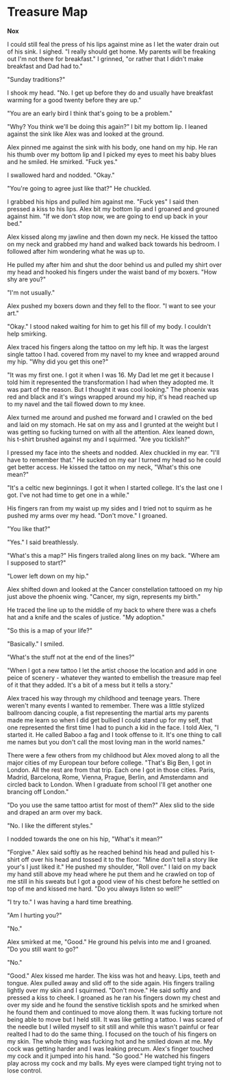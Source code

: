 # Treasure Map

**Nox**

I could still feal the press of his lips against mine as I let the water drain out of his sink.  I sighed.  "I really should get home.  My parents will be freaking out I'm not there for breakfast."  I grinned, "or rather that I didn't make breakfast and Dad had to."

"Sunday traditions?"

I shook my head.  "No.  I get up before they do and usually have breakfast warming for a good twenty before they are up."

"You are an early bird I think that's going to be a problem."

"Why?  You think we'll be doing this again?"  I bit my bottom lip.  I leaned against the sink like Alex was and looked at the ground.

Alex pinned me against the sink with his body, one hand on my hip.  He ran his thumb over my bottom lip and I picked my eyes to meet his baby blues and he smiled.  He smirked.  "Fuck yes."

I swallowed hard and nodded.  "Okay."

"You're going to agree just like that?"  He chuckled.

I grabbed his hips and pulled him against me.  "Fuck yes" I said then pressed a kiss to his lips.  Alex bit my bottom lip and I groaned and grouned against him.  "If we don't stop now, we are going to end up back in your bed."

Alex kissed along my jawline and then down my neck.  He kissed the tattoo on my neck and grabbed my hand and walked back towards his bedroom.  I followed after him wondering what he was up to.

He pulled my after him and shut the door behind us and pulled my shirt over my head and hooked his fingers under the waist band of my boxers.  "How shy are you?"

"I'm not usually."

Alex pushed my boxers down and they fell to the floor.  "I want to see your art."

"Okay."  I stood naked waiting for him to get his fill of my body.  I couldn't help smirking.

Alex traced his fingers along the tattoo on my left hip.  It was the largest single tattoo I had.  covered from my navel to my knee and wrapped around my hip.  "Why did you get this one?"

"It was my first one.  I got it when I was 16.  My Dad let me get it because I told him it represented the transformation I had when they adopted me.  It was part of the reason.  But I thought it was cool looking."  The phoenix was red and black and it's wings wrapped around my hip, it's head reached up to my navel and the tail flowed down to my knee.

Alex turned me around and pushed me forward and I crawled on the bed and laid on my stomach.  He sat on my ass and I grunted at the weight but I was getting so fucking turned on with all the attention.  Alex leaned down, his t-shirt brushed against my and I squirmed.  "Are you ticklish?"

I pressed my face into the sheets and nodded. Alex chuckled in my ear.  "I'll have to remember that."  He sucked on my ear I turned my head so he could get better access.  He kissed the tattoo on my neck, "What's this one mean?"

"It's a celtic new beginnings.  I got it when I started college.  It's the last one I got.  I've not had time to get one in a while."

His fingers ran from my waist up my sides and I tried not to squirm as he pushed my arms over my head. "Don't move."  I groaned.

"You like that?"

"Yes." I said breathlessly.

"What's this a map?"  His fingers trailed along lines on my back.  "Where am I supposed to start?"

"Lower left down on my hip."

Alex shifted down and looked at the Cancer constellation tattooed on my hip just above the phoenix wing.  "Cancer, my sign, represents my birth."

He traced the line up to the middle of my back to where there was a chefs hat and a knife and the scales of justice.  "My adoption."

"So this is a map of your life?"

"Basically."  I smiled.

"What's the stuff not at the end of the lines?"

"When I got a new tattoo I let the artist choose the location and add in one peice of scenery - whatever they wanted to embellish the treasure map feel of it that they added.  It's a bit of a mess but it tells a story."

Alex traced his way through my childhood and teenage years.  There weren't many events I wanted to remember.  There was a little stylized ballroom dancing couple, a fist representing the martial arts my parents made me learn so when I did get bullied I could stand up for my self, that one represented the first time I had to punch a kid in the face.  I told Alex, "I started it.  He called Baboo a fag and I took offense to it.  It's one thing to call me names but you don't call the most loving man in the world names."

There were a few others from my childhood but Alex moved along to all the major cities of my European tour before college.  "That's Big Ben, I got in London.  All the rest are from that trip.  Each one I got in those cities.  Paris, Madrid, Barcelona, Rome, Vienna, Prague, Berlin, and Amsterdamn and circled back to London.  When I graduate from school I'll get another one brancing off London."

"Do you use the same tattoo artist for most of them?"  Alex slid to the side and draped an arm over my back.

"No.  I like the different styles."

I nodded towards the one on his hip, "What's it mean?"

"Forgive."  Alex said softly as he reached behind his head and pulled his t-shirt off over his head and tossed it to the floor.  "Mine don't tell a story like your's I just liked it."  He pushed my shoulder, "Roll over." I laid on my back my hand still above my head where he put them and he crawled on top of me still in his sweats but I got a good view of his chest before he settled on top of me and kissed me hard.  "Do you always listen so well?"

"I try to."  I was having a hard time breathing.

"Am I hurting you?"

"No."

Alex smirked at me, "Good."  He ground his pelvis into me and I groaned.  "Do you still want to go?"

"No."

"Good."  Alex kissed me harder.  The kiss was hot and heavy.  Lips, teeth and tongue.  Alex pulled away and slid off to the side again.  His fingers trailing lightly over my skin and I squirmed.  "Don't move."  He said softly and pressed a kiss to cheek.  I groaned as he ran his fingers down my chest and over my side and he found the senstive ticklish spots and he smirked when he found them and continued to move along them.  It was fucking torture not being able to move but I held still. It was like getting a tattoo.  I was scared of the needle but I willed myself to sit still and while this wasn't painful or fear realted I had to do the same thing.  I focused on the touch of his fingers on my skin.  The whole thing was fucking hot and he smiled down at me.  My cock was getting harder and I was leaking precum.  Alex's finger touched my cock and it jumped into his hand.  "So good."  He watched his fingers play across my cock and my balls.  My eyes were clamped tight trying not to lose control.

